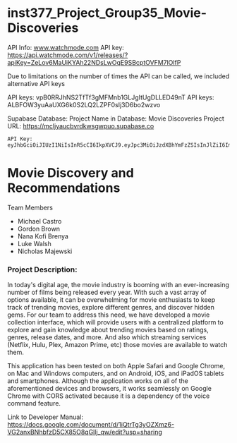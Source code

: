 # inst377_Project_Group35_Movie-Discoveries

API Info: www.watchmode.com
API key: https://api.watchmode.com/v1/releases/?apiKey=ZeLov6MaUiKYAh22NDsLwOqE9SBcptOVFM7lOlfP

Due to limitations on the number of times the API can be called, we included alternative API keys

API keys: vpB0RRJhNS2TfTf3gMFMnb1GLJgItUgDLLED49nT
API keys: ALBFOW3yuAaUXG6k0S2LQ2LZPF0sIj3D6bo2wzvo


Supabase Database:
    Project Name in Database: Movie Discoveries
    Project URL: https://mcljyaucbvrdkwsgwpuo.supabase.co

    API Key: eyJhbGciOiJIUzI1NiIsInR5cCI6IkpXVCJ9.eyJpc3MiOiJzdXBhYmFzZSIsInJlZiI6Im1jbGp5YXVjYnZyZGt3c2d3cHVvIiwicm9sZSI6ImFub24iLCJpYXQiOjE3MTU4OTg2MzYsImV4cCI6MjAzMTQ3NDYzNn0.Nz6l90Pd_AQm7E_LeaS7uPtR3FHpoFESGiWdRFQsmtw





# Movie Discovery and Recommendations

Team Members 
- Michael Castro
- Gordon Brown
- Nana Kofi Brenya
- Luke Walsh
- Nicholas Majewski

### Project Description:

In today's digital age, the movie industry is booming with an ever-increasing number of films being released every year. With such a vast array of options available, it can be overwhelming for movie enthusiasts to keep track of trending movies, explore different genres, and discover hidden gems. For our team to address this need, we have developed a movie collection interface, which will provide users with a centralized platform to explore and gain knowledge about trending movies based on ratings, genres, release dates, and more. And also which streaming services (Netflix, Hulu, Plex, Amazon Prime, etc) those movies are available to watch them.

This application has been tested on both Apple Safari and Google Chrome, on Mac and Windows computers, and on Android, iOS, and iPadOS tablets and smartphones. Although the application works on all of the aforementioned devices and browsers, it works seamlessly on Google Chrome with CORS activated because it is a dependency of the voice command feature.

Link to Developer Manual: https://docs.google.com/document/d/1iQtrTg3yOZXmz6-VG2anxBNhbfzD5CX85O8qGllj_qw/edit?usp=sharing
